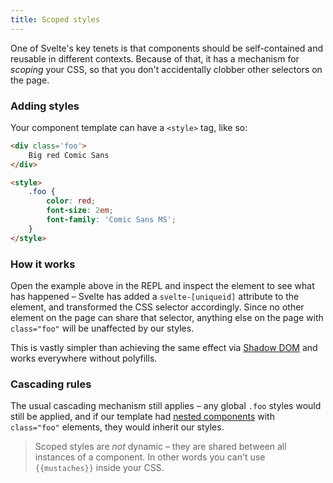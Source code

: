 ```yaml
---
title: Scoped styles
---
```


One of Svelte's key tenets is that components should be self-contained and reusable in different contexts. Because of that, it has a mechanism for *scoping* your CSS, so that you don't accidentally clobber other selectors on the page.

### Adding styles

Your component template can have a `<style>` tag, like so:

```html
<div class='foo'>
	Big red Comic Sans
</div>

<style>
	.foo {
		color: red;
		font-size: 2em;
		font-family: 'Comic Sans MS';
	}
</style>
```


### How it works

Open the example above in the REPL and inspect the element to see what has happened – Svelte has added a `svelte-[uniqueid]` attribute to the element, and transformed the CSS selector accordingly. Since no other element on the page can share that selector, anything else on the page with `class="foo"` will be unaffected by our styles.

This is vastly simpler than achieving the same effect via [Shadow DOM](http://caniuse.com/#search=shadow%20dom) and works everywhere without polyfills.


### Cascading rules

The usual cascading mechanism still applies – any global `.foo` styles would still be applied, and if our template had [nested components](#nested-components) with `class="foo"` elements, they would inherit our styles.

> Scoped styles are *not* dynamic – they are shared between all instances of a component. In other words you can't use `{{mustaches}}` inside your CSS.
